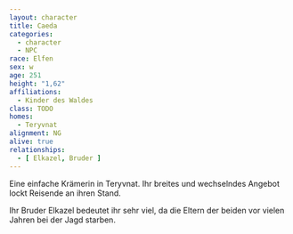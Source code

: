```yaml
---
layout: character
title: Caeda
categories:
  - character
  - NPC
race: Elfen
sex: w
age: 251
height: "1,62"
affiliations:
  - Kinder des Waldes
class: TODO
homes:
  - Teryvnat
alignment: NG
alive: true
relationships:
  - [ Elkazel, Bruder ]
---
```


Eine einfache Krämerin in Teryvnat. Ihr breites und wechselndes Angebot lockt Reisende an ihren Stand.

Ihr Bruder Elkazel bedeutet ihr sehr viel, da die Eltern der beiden vor vielen Jahren bei der Jagd starben.